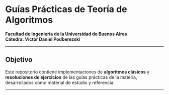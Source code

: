 # Guías Prácticas de Teoría de Algoritmos  
**Facultad de Ingenieria de la Universidad de Buenos Aires**  
**Cátedra: Víctor Daniel Podberezski**  

---

## Objetivo  
Este repositorio contiene implementaciones de **algoritmos clásicos** y **resoluciones de ejercicios** de las guías prácticas de la materia, desarrollados como material de estudio y referencia.  

---
